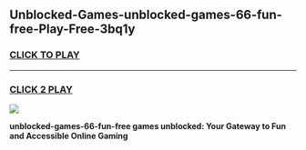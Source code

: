 
## Unblocked-Games-unblocked-games-66-fun-free-Play-Free-3bq1y
<h3>
<a href="https://premium76.site?title=unblocked-games-66-fun-free&ref=17A">CLICK TO PLAY</a></h3>
<hr>

<h3>
<a href="https://premium76.site?title=unblocked-games-66-fun-free&ref=17A">CLICK 2 PLAY</a>
  
</h3>

<a href="https://premium76.site?title=unblocked-games-66-fun-free&ref=17A"><img src="https://clearcache.store/games.png"></a>


**unblocked-games-66-fun-free games unblocked: Your Gateway to Fun and Accessible Online Gaming**
